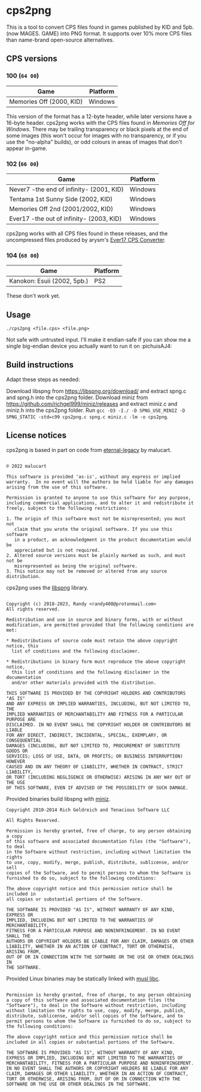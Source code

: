 # cps2png

This is a tool to convert CPS files found in games published by KID and 5pb. (now MAGES. GAME) into PNG format. It supports over 10% more CPS files than name-brand open-source alternatives.

## CPS versions
### 100 (`64 00`)
| Game                                     | Platform    |
| ---------------------------------------- | ----------- |
| Memories Off (2000, KID)                 | Windows     |

This version of the format has a 12-byte header, while later versions have a 16-byte header. cps2png works with the CPS files found in *Memories Off for Windows*. There may be trailing transparency or black pixels at the end of some images (this won't occur for images with no transparency, or if you use the "no-alpha" builds), or odd colours in areas of images that don't appear in-game.
### 102 (`66 00`)
| Game                                     | Platform    |
| ---------------------------------------- | ----------- |
| Never7 -the end of infinity- (2001, KID) | Windows     |
| Tentama 1st Sunny Side (2002, KID)       | Windows     |
| Memories Off 2nd (2001/2002, KID)        | Windows     |
| Ever17 -the out of infinity- (2003, KID) | Windows     |

cps2png works with all CPS files found in these releases, and the uncompressed files produced by arysm's [Ever17 CPS Converter](https://github.com/arsym-dev/Ever17-CPS-Converter).
### 104 (`68 00`)
| Game                                     | Platform    |
| ---------------------------------------- | ----------- |
| Kanokon: Esuii (2002, 5pb.)              | PS2         |

These don't work yet.
## Usage

```./cps2png <file.cps> <file.png>```

Not safe with untrusted input. I'll make it endian-safe if you can show me a single big-endian device you actually want to run it on :pichuisAJ4:

## Build instructions

Adapt these steps as needed:

Download libspng from https://libspng.org/download/ and extract spng.c and spng.h into the cps2png folder. Download miniz from https://github.com/richgel999/miniz/releases and extract miniz.c and miniz.h into the cps2png folder. Run `gcc -O3 -I./ -D SPNG_USE_MINIZ -D SPNG_STATIC -std=c99 cps2png.c spng.c miniz.c -lm -o cps2png`.

## License notices
cps2png is based in part on code from [eternal-legacy](https://github.com/malucard/eternal-legacy) by malucart.
```zlib License

© 2022 malucart

This software is provided 'as-is', without any express or implied
warranty.  In no event will the authors be held liable for any damages
arising from the use of this software.

Permission is granted to anyone to use this software for any purpose,
including commercial applications, and to alter it and redistribute it
freely, subject to the following restrictions:

1. The origin of this software must not be misrepresented; you must not
   claim that you wrote the original software. If you use this software
   in a product, an acknowledgment in the product documentation would be
   appreciated but is not required.
2. Altered source versions must be plainly marked as such, and must not be
   misrepresented as being the original software.
3. This notice may not be removed or altered from any source distribution.
```
cps2png uses the [libspng](https://libspng.org/) library.
```BSD 2-Clause License

Copyright (c) 2018-2023, Randy <randy408@protonmail.com>
All rights reserved.

Redistribution and use in source and binary forms, with or without
modification, are permitted provided that the following conditions are met:

* Redistributions of source code must retain the above copyright notice, this
  list of conditions and the following disclaimer.

* Redistributions in binary form must reproduce the above copyright notice,
  this list of conditions and the following disclaimer in the documentation
  and/or other materials provided with the distribution.

THIS SOFTWARE IS PROVIDED BY THE COPYRIGHT HOLDERS AND CONTRIBUTORS "AS IS"
AND ANY EXPRESS OR IMPLIED WARRANTIES, INCLUDING, BUT NOT LIMITED TO, THE
IMPLIED WARRANTIES OF MERCHANTABILITY AND FITNESS FOR A PARTICULAR PURPOSE ARE
DISCLAIMED. IN NO EVENT SHALL THE COPYRIGHT HOLDER OR CONTRIBUTORS BE LIABLE
FOR ANY DIRECT, INDIRECT, INCIDENTAL, SPECIAL, EXEMPLARY, OR CONSEQUENTIAL
DAMAGES (INCLUDING, BUT NOT LIMITED TO, PROCUREMENT OF SUBSTITUTE GOODS OR
SERVICES; LOSS OF USE, DATA, OR PROFITS; OR BUSINESS INTERRUPTION) HOWEVER
CAUSED AND ON ANY THEORY OF LIABILITY, WHETHER IN CONTRACT, STRICT LIABILITY,
OR TORT (INCLUDING NEGLIGENCE OR OTHERWISE) ARISING IN ANY WAY OUT OF THE USE
OF THIS SOFTWARE, EVEN IF ADVISED OF THE POSSIBILITY OF SUCH DAMAGE.
```

Provided binaries build libspng with [miniz](https://github.com/richgel999/miniz).
```Copyright 2013-2014 RAD Game Tools and Valve Software
Copyright 2010-2014 Rich Geldreich and Tenacious Software LLC

All Rights Reserved.

Permission is hereby granted, free of charge, to any person obtaining a copy
of this software and associated documentation files (the "Software"), to deal
in the Software without restriction, including without limitation the rights
to use, copy, modify, merge, publish, distribute, sublicense, and/or sell
copies of the Software, and to permit persons to whom the Software is
furnished to do so, subject to the following conditions:

The above copyright notice and this permission notice shall be included in
all copies or substantial portions of the Software.

THE SOFTWARE IS PROVIDED "AS IS", WITHOUT WARRANTY OF ANY KIND, EXPRESS OR
IMPLIED, INCLUDING BUT NOT LIMITED TO THE WARRANTIES OF MERCHANTABILITY,
FITNESS FOR A PARTICULAR PURPOSE AND NONINFRINGEMENT. IN NO EVENT SHALL THE
AUTHORS OR COPYRIGHT HOLDERS BE LIABLE FOR ANY CLAIM, DAMAGES OR OTHER
LIABILITY, WHETHER IN AN ACTION OF CONTRACT, TORT OR OTHERWISE, ARISING FROM,
OUT OF OR IN CONNECTION WITH THE SOFTWARE OR THE USE OR OTHER DEALINGS IN
THE SOFTWARE.
```

Provided Linux binaries may be statically linked with [musl libc](https://musl.libc.org/).
 ```Copyright © 2005-2020 Rich Felker, et al.

Permission is hereby granted, free of charge, to any person obtaining
a copy of this software and associated documentation files (the
"Software"), to deal in the Software without restriction, including
without limitation the rights to use, copy, modify, merge, publish,
distribute, sublicense, and/or sell copies of the Software, and to
permit persons to whom the Software is furnished to do so, subject to
the following conditions:

The above copyright notice and this permission notice shall be
included in all copies or substantial portions of the Software.

THE SOFTWARE IS PROVIDED "AS IS", WITHOUT WARRANTY OF ANY KIND,
EXPRESS OR IMPLIED, INCLUDING BUT NOT LIMITED TO THE WARRANTIES OF
MERCHANTABILITY, FITNESS FOR A PARTICULAR PURPOSE AND NONINFRINGEMENT.
IN NO EVENT SHALL THE AUTHORS OR COPYRIGHT HOLDERS BE LIABLE FOR ANY
CLAIM, DAMAGES OR OTHER LIABILITY, WHETHER IN AN ACTION OF CONTRACT,
TORT OR OTHERWISE, ARISING FROM, OUT OF OR IN CONNECTION WITH THE
SOFTWARE OR THE USE OR OTHER DEALINGS IN THE SOFTWARE.
```
